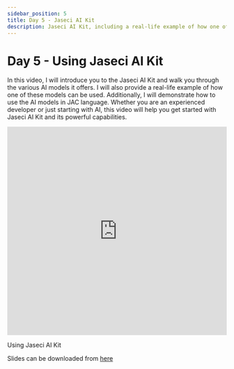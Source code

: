 ```yaml
---
sidebar_position: 5
title: Day 5 - Jaseci AI Kit
description: Jaseci AI Kit, including a real-life example of how one of these models can be used.
---
```


# Day 5 - **Using Jaseci AI Kit**


In this video, I will introduce you to the Jaseci AI Kit and walk you through the various AI models it offers. I will also provide a real-life example of how one of these models can be used. Additionally, I will demonstrate how to use the AI models in JAC language. Whether you are an experienced developer or just starting with AI, this video will help you get started with Jaseci AI Kit and its powerful capabilities.

<div>
    <iframe src="https://drive.google.com/file/d/10xIrFM1K6WwFa8kd-SzzpBGiAl1ul_sk/preview" width="100%" height="480" frameborder="0"></iframe>
    <p>Using Jaseci AI Kit</p>
</div>

Slides can be downloaded from [here](https://github.com/Jaseci-Labs/jaseci/blob/main/examples/coursework-series-uom/3_jaseci_ai_kit/slides.pdf)